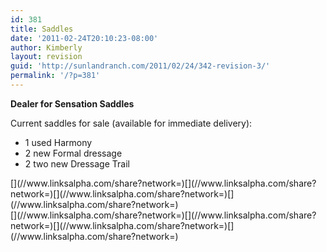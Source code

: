 ```yaml
---
id: 381
title: Saddles
date: '2011-02-24T20:10:23-08:00'
author: Kimberly
layout: revision
guid: 'http://sunlandranch.com/2011/02/24/342-revision-3/'
permalink: '/?p=381'
---
```


**Dealer for Sensation Saddles**

Current saddles for sale (available for immediate delivery):

- 1 used Harmony
- 2 new Formal dressage
- 2 two new Dressage Trail

<div class="linksalpha_container linksalpha_app_3" data-counters="1" data-size="regular" data-style="square" data-title="Saddles" data-url="https://www.sunlandranch.com/?p=381">[](//www.linksalpha.com/share?network=)[](//www.linksalpha.com/share?network=)[](//www.linksalpha.com/share?network=)[](//www.linksalpha.com/share?network=)</div><div class="linksalpha_container linksalpha_app_7" data-position="" data-title="Saddles" data-url="https://www.sunlandranch.com/?p=381">[](//www.linksalpha.com/share?network=)[](//www.linksalpha.com/share?network=)[](//www.linksalpha.com/share?network=)[](//www.linksalpha.com/share?network=)</div>